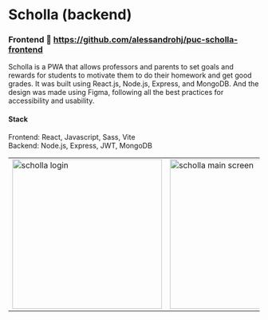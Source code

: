 # Scholla (backend)
### Frontend :link: https://github.com/alessandrohj/puc-scholla-frontend

Scholla is a PWA that allows professors and parents to set goals and rewards for students to motivate them to do their homework and get good grades. It was built using React.js, Node.js, Express, and MongoDB. And the design was made using Figma, following all the best practices for accessibility and usability.

#### Stack
Frontend: React, Javascript, Sass, Vite\
Backend: Node.js, Express, JWT, MongoDB


<table><tr>
<td>
<img src="https://user-images.githubusercontent.com/72152264/205205336-ead2ed62-04e2-4dbb-b707-efcc693a3d24.png" alt="scholla login" width="300"/>
</td>
<td>
<img src="https://user-images.githubusercontent.com/72152264/205205349-bd208c88-42a1-49d0-a4a7-c42583cb76a3.png" alt="scholla main screen" width="300"/>
<td>
</tr>
</table>
